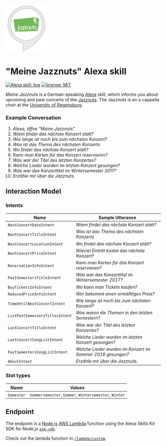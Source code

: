 <img src="./images/meine-jazznuts-alexa-skill-preview-image.png" width="135px" alt="Meine Jazznuts Alexa skill preview image" />

# "Meine Jazznuts" Alexa skill

[![Alexa skill: live](https://img.shields.io/badge/Alexa%20skill-live-2ccafb.svg)](https://www.amazon.de/Franz-Diebold-Meine-Jazznuts/dp/B07R52QPSB)
[![license: MIT](https://img.shields.io/badge/license-MIT-brightgreen.svg)](./LICENSE.md)

*Meine Jazznuts* is a German-speaking [Alexa](https://en.wikipedia.org/wiki/Amazon_Echo) skill, which informs you about upcoming and past concerts of the [Jazznuts](http://www.jazznuts.de). The Jazznuts is an a cappella choir at the [University of Regensburg](https://www.uni-regensburg.de).


### Example Conversation
1. *Alexa, öffne "Meine Jazznuts"*
2. *Wann findet das nächste Konzert statt?*
3. *Wie lange ist noch bis zum nächsten Konzert?*
4. *Was ist das Thema des nächsten Konzerts*
5. *Wo findet das nächste Konzert statt?*
6. *Kann man Karten für das Konzert reservieren?*
7. *Was war der Titel des letzten Konzertes?*
8. *Welche Lieder wurden im letzten Konzert gesungen?*
9. *Was war das Konzerttitel im Wintersemester 2017?*
10. *Erzähle mir über die Jazznuts.*


## Interaction Model

### Intents
|Name|Sample Utterance|
|---|---|
|`NextConcertDateIntent`|*Wann findet das nächste Konzert statt?*|
|`NextConcertTitleIntent`|*Was ist das Thema des nächsten Konzerts*|
|`NextConcertLocationIntent`|*Wo findet das nächste Konzert statt?*|
|`NextConcertPriceIntent`|*Wieviel Eintritt kostet das nächste Konzert?*|
|`ReservationInfoIntent`|*Kann man Karten für das Konzert reservieren?*|
|`PastSemestersTitleIntent`|*Was war das Konzerttitel im Wintersemester 2017?*|
|`BuyTicketsInfoIntent`|*Wo kann man Tickets kaufen?*|
|`ReducedPriceInfoIntent`|*Wer bekommt einen ermäßtigen Preis?*|
|`TimeUntilNextConcertIntent`|*Wie lange ist noch bis zum nächsten Konzert?*|
|`ListPastSemestersTitlesIntent`|*Was waren die Themen in den letzten Semestern?*|
|`LastConcertTitleIntent`|*Was war der Titel des letzten Konzertes?*|
|`LastConcertSongListIntent`|*Welche Lieder wurden im letzten Konzert gesungen?*|
|`PastSemestersSongListIntent`|*Welche Lieder wurden im Konzert im Sommer 2016 gesungen?*|
|`AboutIntent`|*Erzähle mir über die Jazznuts.*|

### Slot types
|Name|Values|
|---|---|
|`Semester`|`Sommersemester`, `Sommer`, `Wintersemester`, `Winter`|


## Endpoint
The endpoint is a [Node.js](https://nodejs.org) [AWS Lambda](https://aws.amazon.com/lambda/) function using the Alexa Skills Kit SDK for Node.js [`ask-sdk`](https://github.com/alexa/alexa-skills-kit-sdk-for-nodejs).

Check out the lambda function in [`/lambda/custom`](./lambda/custom).
